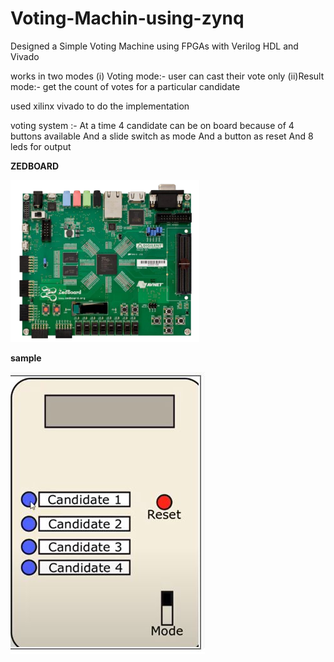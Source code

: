 # Voting-Machin-using-zynq
Designed a Simple Voting Machine using FPGAs with Verilog HDL and Vivado

works in two modes (i) Voting mode:- user can cast their vote only 
                  (ii)Result mode:- get the count of votes for a particular candidate
                  
used xilinx vivado to do the implementation

voting system :- At a time 4 candidate can be on board because of 4 buttons available And a slide switch as mode And a button as reset And 8 leds for output

**ZEDBOARD**

<img src="https://github.com/Shrutisinha22/VOTING-MACHINE-USING-ZEDBOARD/blob/main/ZedBoard_RevA_sideA_0_0.png"/>


**sample**

<img src="https://github.com/Shrutisinha22/VOTING-MACHINE-USING-ZEDBOARD/blob/main/Capture.JPG"/>

